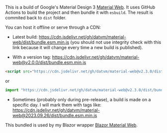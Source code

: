 This is a build of Google's Material Design 3 [Material Web](https://github.com/material-components/material-web). It uses GitHub Actions to build the project and then bundle it with `esbuild`. The result is commited back to `dist` folder.

You can host it offline or serve through a CDN:

- Latest build: https://cdn.jsdelivr.net/gh/datvm/material-web/dist/bundle.esm.min.js (you should not use integrity check with this link because it will change every time a new build is published).

- With a version tag: https://cdn.jsdelivr.net/gh/datvm/material-web@v2.0.0/dist/bundle.esm.min.js

```html
<script src="https://cdn.jsdelivr.net/gh/datvm/material-web@v2.3.0/dist/bundle.esm.min.js" integrity="sha512-TLpGTSV/cUxTevgUEUwUH4LVXidWUMN3uwMFtvTG+qGxY3MPrMDj+Q+BonJLmVaOPk0f0UxGKAEKNp7vm1iNVw==" crossorigin="anonymous"></script>
```

or

```ts
import "https://cdn.jsdelivr.net/gh/datvm/material-web@v2.3.0/dist/bundle.esm.min.js";
```

- Sometimes (probably only during pre-release), a build is made on a specific day. I will mark them with tags like: https://cdn.jsdelivr.net/gh/datvm/material-web@2023.09.26/dist/bundle.esm.min.js

This bundled is used by my Blazor wrapper [Blazor Material Web](https://github.com/datvm/BlazorMaterialWeb/).